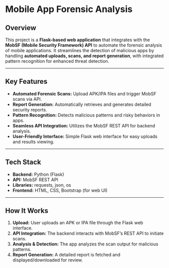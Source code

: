 # Mobile App Forensic Analysis 

## Overview
This project is a **Flask-based web application** that integrates with the **MobSF (Mobile Security Framework) API** to automate the forensic analysis of mobile applications.
It streamlines the detection of malicious apps by handling **automated uploads, scans, and report generation**, with integrated pattern recognition for enhanced threat detection.

---

## Key Features
- **Automated Forensic Scans:** Upload APK/IPA files and trigger MobSF scans via API.
- **Report Generation:** Automatically retrieves and generates detailed security reports.
- **Pattern Recognition:** Detects malicious patterns and risky behaviors in apps.
- **Seamless API Integration:** Utilizes the MobSF REST API for backend analysis.
- **User-Friendly Interface:** Simple Flask web interface for easy uploads and results viewing.

---

## Tech Stack
- **Backend:** Python (Flask)
- **API:** MobSF REST API
- **Libraries:** requests, json, os
- **Frontend:** HTML, CSS, Bootstrap (for web UI)

---

## How It Works
1. **Upload:** User uploads an APK or IPA file through the Flask web interface.
2. **API Integration:** The backend interacts with MobSF’s REST API to initiate scans.
3. **Analysis & Detection:** The app analyzes the scan output for malicious patterns.
4. **Report Generation:** A detailed report is fetched and displayed/downloaded for review.
